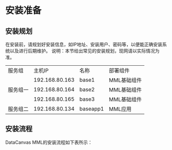 # 安装准备

## 安装规划
在安装前，请规划好安装信息，如IP地址、安装用户、密码等，以便能正确安装系统以及进行后期维护。
说明：本节给出常见的安装规划，现网请以实际情况为准。
<table>
   <tr>
      <td>服务组</td>
      <td>主机IP</td>
      <td>名称</td>
      <td>部署组件</td>
   </tr>
   <tr>
      <td rowspan="3">服务组一</td>
      <td>192.168.80.163</td>
      <td>base1</td>
      <td>MML基础组件</td>
   </tr>
   <tr>
      <td>192.168.80.164</td>
      <td>base2</td>
      <td>MML基础组件</td>
   </tr>
   <tr>
      <td>192.168.80.165</td>
      <td>base3</td>
      <td>MML基础组件</td>
   </tr>
   <tr>
      <td>服务组二</td>
      <td>192.168.80.134</td>
      <td>baseapp1</td>
      <td>MML应用</td>
   </tr>
</table>

## 安装流程
DataCanvas MML的安装流程如下表所示：
